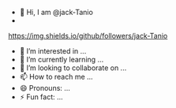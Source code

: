 - 👋 Hi, I am @jack-Tanio
- 
https://img.shields.io/github/followers/jack-Tanio



- 👀 I’m interested in ...
- 🌱 I’m currently learning ...
- 💞️ I’m looking to collaborate on ...
- 📫 How to reach me ...
- 😄 Pronouns: ...
- ⚡ Fun fact: ...

<!---
jack-Tanio/jack-Tanio is a ✨ special ✨ repository because its `README.md` (this file) appears on your GitHub profile.
You can click the Preview link to take a look at your changes.
--->
